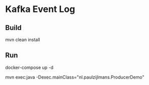 # Kafka Event Log

## Build
mvn clean install

## Run
docker-compose up -d

mvn exec:java -Dexec.mainClass="nl.paulzijlmans.ProducerDemo"